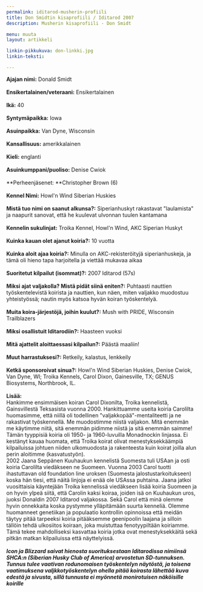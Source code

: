 ```yaml
---
permalink: iditarod-musherin-profiili
title: Don Smidtin kisaprofiili / Iditarod 2007
description: Musherin kisaprofiili - Don Smidt

menu: muuta
layout: artikkeli

linkin-pikkukuva: don-linkki.jpg
linkin-teksti:

---
```

**Ajajan nimi:** 
Donald Smidt<br>
<br>
**Ensikertalainen/veteraani:** Ensikertalainen <br>
<br>
**Ikä:** 40<br>
<br>
**Syntymäpaikka:** Iowa<br>
<br>
**Asuinpaikka:** Van Dyne, Wisconsin<br>
<br>
**Kansallisuus:** amerikkalainen <br>
<br>
**Kieli:** englanti<br>
<br>
**Asuinkumppani/puoliso:** Denise Cwiok<br>
<br>
**Perheenjäsenet: **Christopher Brown (6)<br>
<br>
**Kennel Nimi:** Howl'n Wind Siberian Huskies<br>
<br>
**Mistä tuo nimi on saanut alkunsa?:** Siperianhuskyt rakastavat "laulamista" 
ja naapurit sanovat, että he kuulevat ulvonnan tuulen kantamana<br>
<br>
**Kennelin sukulinjat:** Troika Kennel, Howl'n Wind, AKC Siperian Huskyt<br>
<br>
**Kuinka kauan olet ajanut koiria?:** 10 vuotta<br>
<br>
**Kuinka aloit ajaa koiria?:** Minulla on AKC-rekisteröityjä siperianhuskeja, 
ja tämä oli hieno tapa harjoitella ja viettää mukavaa aikaa <br>
<br>
**Suoritetut kilpailut (isommat)?:** 2007 Iditarod (57s)<br>
<br>
**Miksi ajat valjakolla? Mistä pidät siinä eniten?:** Puhtaasti nauttien 
työskentelevistä koirista ja nauttien, kun näen, miten valjakko muodostuu 
yhteistyössä; nautin myös katsoa hyvän koiran työskentelyä. <br>
<br>
**Muita koira-järjestöjä, joihin kuulut?:** Mush with PRIDE, Wisconsin 
Trailblazers<br>
<br>
**Miksi osallistuit Iditarodiin?:** Haasteen vuoksi<br>
<br>
**Mitä ajattelit aloittaessasi kilpailun?:** Päästä maaliin!<br>
<br>
**Muut harrastuksesi?:** Retkeily, kalastus, lenkkeily<br>
<br>
**Ketkä sponsoroivat sinua?:** Howl'n Wind Siberian Huskies, Denise Cwiok, 
Van Dyne, WI; Troika Kennels, Carol Dixon, Gainesville, TX; GENUS Biosystems, 
Northbrook, IL.<br>
<br>
**Lisää:**<br>
Hankimme ensimmäisen koiran Carol Dixonilta, Troika kennelistä, Gainsvillestä 
Teksasista vuonna 2000. Hankittuamme useita koiria Carolilta huomasimme, että 
niillä oli todellinen "valjakkopää"-mentaliteetti ja ne rakastivat 
työskennellä. Me muodostimme niistä valjakon. Mitä enemmän me käytimme niitä, 
sitä enemmän pidimme niistä ja sitä enemmän saimme! Tämän tyyppisiä koiria oli 
1950- ja 1960-luvuilla Monadnockin linjassa. Ei kestänyt kauaa huomata, että 
Troika koirat olivat menestyksekkäämpiä kilpailuissa johtuen niiden ulkomuodosta 
ja rakenteesta kuin koirat joilla alun perin aloitimme (kasvatustyön).<br>
2002 Jaana Seppänen Kuuhaukun kennelistä Suomesta tuli USAan ja osti koiria 
Carolilta viedäkseen ne Suomeen. Vuonna 2003 Carol tuotti ihastuttavan old 
foundation line uroksen (Suomesta jalostustarkoitukseen) koska hän tiesi, että 
näitä linjoja ei enää ole USAssa puhtaina. Jaana jatkoi vuosittaisia käyntejään 
Troika kennelissä viedäkseen lisää koiria Suomeen ja on hyvin ylpeä siitä, että 
Carolin kaksi koiraa, joiden isä on Kuuhaukun uros, juoksi Donaldin 2007 
Iditarod valjakossa. Sekä Carol että minä olemme hyvin onnekkaita koska pystymme 
ylläpitämään suurta kenneliä. Olemme huomanneet genetiikan ja populaatio 
kontrollin opinnoissa että meidän täytyy pitää tarpeeksi koiria pitääksemme 
geenipoolin laajana ja silloin tällöin tehdä ulkosiitos koiraan, joka muistuttaa 
fenotyypiltään koiriamme. Tämä tekee mahdolliseksi kasvattaa koiria jotka ovat 
menestyksekkäitä sekä pitkän matkan kilpailuissa että näyttelyissä.<br>
<br>
***Icon ja Blizzard saivat hienosta suorituksestaan 
Iditarodissa nimiinsä SHCA:n (Siberian Husky Club of America) arvostetun 
SD-tunnuksen. Tunnus tulee vaativan rodunomaisen työskentelyn näytöstä, ja 
toisena vaatimuksena valjkkotyöskentelyn ohella pitää koirasta lähettää kuva 
edestä ja sivusta, sillä tunnusta ei myönnetä monirotuisen näköisille koirille***

